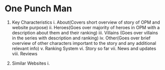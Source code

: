 # One Punch Man
1. Key Characteristics
  i. About(Covers short overview of story of OPM and website purpose)
  ii. Heroes(Goes over majority of heroes in OPM with a description about them and their ranking)
  iii. Villains (Goes over villains in the series with description and ranking)
  iv. Other(Goes over brief overview of other characters important to the story and any additional relevant info)
  v. Ranking System
  vi. Story so far
  vii. News and updates
  viii. Reviews
  
 2. Similar Websites
  i.
  
  
